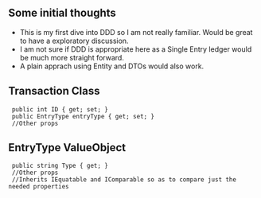 ## Some initial thoughts
- This is my first dive into DDD so I am not really familiar. Would be great to have a exploratory discussion.
- I am not sure if DDD is appropriate here as a Single Entry ledger would be much more straight forward.
- A plain apprach using Entity and DTOs would also work.

## Transaction Class
```
 public int ID { get; set; }
 public EntryType entryType { get; set; }
 //Other props
```

## EntryType ValueObject
```
 public string Type { get; }
 //Other props
 //Inherits IEquatable and IComparable so as to compare just the needed properties
```
